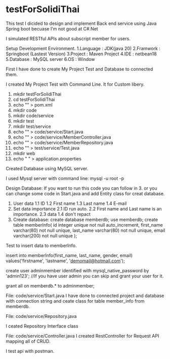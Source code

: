 # testForSolidiThai

This test I dicided to design and implement Back end service using Java Spring boot becuase I'm not good at C#.Net

I simulated RESTful APIs about subscript member for users.

Setup Development Environment.
1.Language : JDK(java 20)
2.Framwork : Springboot (Lastest Version)
3.Project : Maven Project
4.IDE : netbean18
5.Database : MySQL server
6.OS : Window


First I have done to create My Project Test and Database to connected them.

I created My Project Test with Command Line. It for Custom libery.

1. mkdir testForSolidiThai
2. cd testForSolidiThai
3. echo "" > pom.xml    
4. mkdir code
5. mkdir code/service
6. mkdir test
7. mkdir test/service
8. echo "" > code/service/Start.java
9. echo "" > code/service/MemberController.java
10. echo "" > code/service/MemberRepository.java
11. echo "" > test/service/Test.java
12. mkdir web
13. echo " " > application.properties

Created Database using MySQL server.

I used Mysql server with command line:
mysql -u root -p

Design Database:
If you want to run this code you can follow in 3. or you can change some code in Start.java and add Entity class for creat database.


1. User data 
	1.1 ID
	1.2 First name
	1.3 Last name 
	1.4 E-mail
2. Set data importance
	2.1 ID run auto.
	2.2 First name and Last name is an importance.
	2.3 data 1.4 don't repact
3. Create database:
create database memberdb;
use memberdb;
create table memberInfo(
	id integer unique not null auto_increment,
	first_name varchar(80) not null unique,
	last_name varchar(80) not null unique,
	email varchar(200) not null unique
);

Test to insert data to memberInfo.

insert into memberInfo(first_name, last_name, gender, email) values('firstname', 'lastname', 'demomail@hotmail.com');

create user adminmember identified with mysql_native_password by 'admin123';
//If you have user admin you can skip and grant your user for it.

grant all on memberdb.* to adminmember;

File: code/service/Start.java 
I have done to connected project and database with connection string and ceate class for table member_info from memberdb.


File: code/service/Repository.java

I ceated Repository Interface class


File: code/service/Controller.java
I created RestController for Request API mapping all of CRUD.

I test api with postman.
